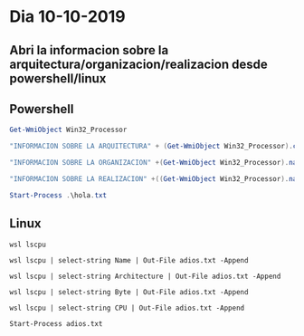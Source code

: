 # Dia 10-10-2019
## Abri la informacion sobre la arquitectura/organizacion/realizacion desde powershell/linux

## Powershell

``` Powershell 
Get-WmiObject Win32_Processor

"INFORMACION SOBRE LA ARQUITECTURA" + (Get-WmiObject Win32_Processor).caption | Out-File hola.txt -Append

"INFORMACION SOBRE LA ORGANIZACION" +(Get-WmiObject Win32_Processor).name | Out-File hola.txt -Append

"INFORMACION SOBRE LA REALIZACION" +((Get-WmiObject Win32_Processor).name).split("@")[1] | Out-File hola.txt -Append

Start-Process .\hola.txt
``` 

## Linux

``` Linux
wsl lscpu

wsl lscpu | select-string Name | Out-File adios.txt -Append

wsl lscpu | select-string Architecture | Out-File adios.txt -Append

wsl lscpu | select-string Byte | Out-File adios.txt -Append

wsl lscpu | select-string CPU | Out-File adios.txt -Append

Start-Process adios.txt
``` 
